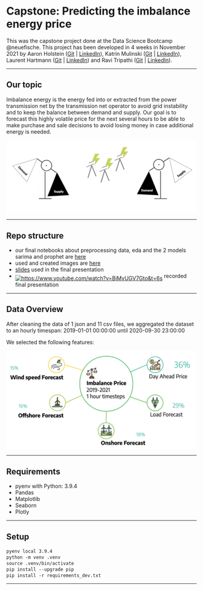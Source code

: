 # __Capstone: Predicting the imbalance energy price__

This was the capstone project done at the Data Science Bootcamp @neuefische. This project has been developed in 4 weeks in November 2021 by Aaron Holstein ([Git](https://github.com/AaronsHub) | [LinkedIn](https://www.linkedin.com/in/aaron-holstein/)), Katrin Mulinski ([Git](https://github.com/IronMan2483) | [LinkedIn](https://www.linkedin.com/in/katrin-mulinski-81ab5622/)), Laurent Hartmann ([Git](https://github.com/laurantirkh) | [LinkedIn](https://www.linkedin.com/in/laurent-hartmann-134524bb/)) and Ravi Tripathi ([Git](https://github.com/ravitpt87) | [LinkedIn](https://www.linkedin.com/in/ravi-tripathi-phd-95a128179/)).

---
## __Our topic__

Imbalance energy is the energy fed into or extracted from the power transmission net by the transmission net operator to avoid grid instability and to keep the balance between demand and supply. Our goal is to forecast this highly volatile price for the next several hours to be able to make purchase and sale decisions to avoid losing money in case additional energy is needed.

![imbalance](images/imbalance_energy.png)

---

## __Repo structure__

* our final notebooks about preprocessing data, eda and the 2 models sarima and prophet are [here](https://github.com/IronMan2483/neuefische_Capstone/tree/main/final_notebooks)
* used and created images are [here](https://github.com/IronMan2483/neuefische_Capstone/tree/main/images)
* [slides](https://github.com/IronMan2483/neuefische_Capstone/blob/main/slides/Capstone_bendthewind.pdf) used in the final presentation
* <a href="https://www.youtube.com/watch?v=BiMvUGV7Gto&t=6s" target="blank"><img align="middle" src="https://upload.wikimedia.org/wikipedia/commons/thumb/b/b8/YouTube_Logo_2017.svg/2560px-YouTube_Logo_2017.svg.png" alt="https://www.youtube.com/watch?v=BiMvUGV7Gto&t=6s" height="15" width="40" /></a> recorded final presentation

---

## __Data Overview__

After cleaning the data of 1 json and 11 csv files, we aggregated the dataset to an hourly timespan: 2019-01-01 00:00:00 until 2020-09-30 23:00:00

We selected the following features:

![features](images/used_features.png)

---
## __Requirements__

- pyenv with Python: 3.9.4
- Pandas
- Matplotlib
- Seaborn
- Plotly

---
## __Setup__

```
pyenv local 3.9.4
python -m venv .venv
source .venv/bin/activate
pip install --upgrade pip
pip install -r requirements_dev.txt
```

---
